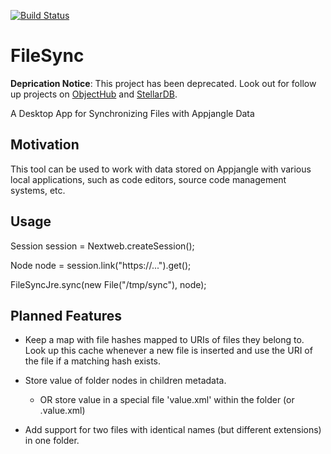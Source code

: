 [![Build Status](https://travis-ci.org/mxro/FileSync.svg?branch=master)](https://travis-ci.org/mxro/FileSync)

FileSync
========

**Deprication Notice**: This project has been deprecated. Look out for follow up projects on [ObjectHub](https://objecthub.io) and [StellarDB](https://www.stellardb.org).

A Desktop App for Synchronizing Files with Appjangle Data

## Motivation

This tool can be used to work with data stored on Appjangle with various local applications, such as code editors, source code management systems, etc. 

## Usage

   Session session = Nextweb.createSession();
   
   Node node = session.link("https://...").get();
   
   FileSyncJre.sync(new File("/tmp/sync"), node);

## Planned Features

- Keep a map with file hashes mapped to URIs of files they belong to. Look up this cache whenever 
a new file is inserted and use the URI of the file if a matching hash exists.

- Store value of folder nodes in children metadata.
 
  - OR store value in a special file 'value.xml' within the folder (or .value.xml)

- Add support for two files with identical names (but different extensions) in one folder.

